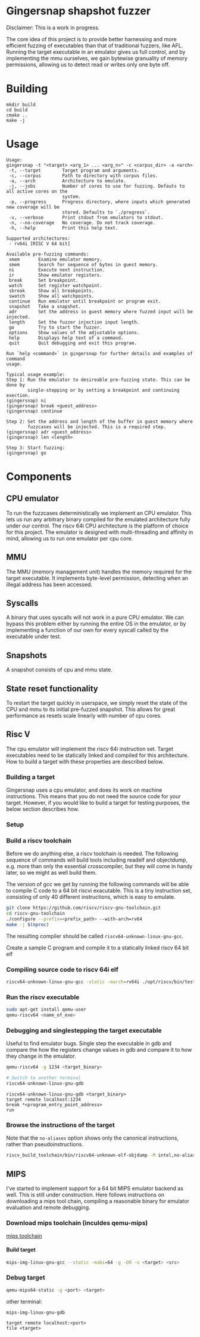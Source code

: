 Gingersnap shapshot fuzzer
==========================

Disclaimer: This is a work in progress.

The core idea of this project is to provide better harnessing and more efficient fuzzing
of executables than that of traditional fuzzers, like AFL. Running the target executable
in an emulator gives us full control, and by implementing the mmu ourselves, we gain
bytewise granuality of memory permissions, allowing us to detect read or writes only
one byte off.

# Building
```
mkdir build
cd build
cmake ..
make -j
```

# Usage
```
Usage:
gingersnap -t "<target> <arg_1> ... <arg_n>" -c <corpus_dir> -a <arch>
 -t, --target        Target program and arguments.
 -c, --corpus        Path to directory with corpus files.
 -a, --arch          Architecture to emulate.
 -j, --jobs          Number of cores to use for fuzzing. Defauts to all active cores on the
                     system.
 -p, --progress      Progress directory, where inputs which generated new coverage will be
                     stored. Defaults to `./progress`.
 -v, --verbose       Print stdout from emulators to stdout.
 -n, --no-coverage   No coverage. Do not track coverage.
 -h, --help          Print this help text.

Supported architectures:
 - rv64i [RISC V 64 bit]

Available pre-fuzzing commands:
 xmem       Examine emulator memory.
 smem       Search for sequence of bytes in guest memory.
 ni         Execute next instruction.
 ir         Show emulator registers.
 break      Set breakpoint.
 watch      Set register watchpoint.
 sbreak     Show all breakpoints.
 swatch     Show all watchpoints.
 continue   Run emulator until breakpoint or program exit.
 snapshot   Take a snapshot.
 adr        Set the address in guest memory where fuzzed input will be injected.
 length     Set the fuzzer injection input length.
 go         Try to start the fuzzer.
 options    Show values of the adjustable options.
 help       Displays help text of a command.
 quit       Quit debugging and exit this program.

Run `help <command>` in gingersnap for further details and examples of command
usage.

Typical usage example:
Step 1: Run the emulator to desireable pre-fuzzing state. This can be done by
        single-stepping or by setting a breakpoint and continuing exection.
(gingersnap) ni
(gingersnap) break <guest_address>
(gingersnap) continue

Step 2: Set the address and length of the buffer in guest memory where
        fuzzcases will be injected. This is a required step.
(gingersnap) adr <guest_address>
(gingersnap) len <length>

Step 3: Start fuzzing:
(gingersnap) go
```

# Components

## CPU emulator
To run the fuzzcases deterministically we implement
an CPU emulator. This lets us run any arbitrary binary
compiled for the emulated architecture fully under
our control. The riscv 64i CPU architecture is the
platform of choice for this project. The emulator
is designed with multi-threading and affinity in mind,
allowing us to run one emulator per cpu core.

## MMU
The MMU (memory management unit) handles the memory required for the target executable.
It implements byte-level permission, detecting when an illegal address has been accessed.

## Syscalls
A binary that uses syscalls will not work in a pure CPU emulator.
We can bypass this problem either by running the entire OS in the
emulator, or by implementing a function of our own for every
syscall called by the executable under test.

## Snapshots
A snapshot consists of cpu and mmu state.

## State reset functionality
To restart the target quickly in userspace, we simply reset the state of the
CPU and mmu to its initial pre-fuzzed snapshot. This allows for great
performance as resets scale linearly with number of cpu cores.

Risc V
------

The cpu emulator will implement the riscv 64i instruction set. Target
executables need to be statically linked and compiled for this architecture.
How to build a target with these properties are described below.

### Building a target
Gingersnap uses a cpu emulator, and does its work on machine instructions.
This means that you do not need the source code for your target. However,
if you would like to build a target for testing purposes, the below section
describes how.

### Setup

### Build a riscv toolchain
Before we do anything else, a riscv toolchain is needed. The following sequence
of commands will build tools including readelf and objectdump, e.g. more than
only the essential crosscompiler, but they will come in handy later, so we might
as well build them.

The version of gcc we get by running the following commands will be able to
compile C code to a 64 bit riscvi exacutable. This is a tiny instruction set,
consisting of only 40 different instructions, which is easy to emulate.

```bash
git clone https://github.com/riscv/riscv-gnu-toolchain.git
cd riscv-gnu-toolchain
./configure --prefix=<prefix_path> --with-arch=rv64
make -j $(nproc)
```

The resulting compiler should be called `riscv64-unknown-linux-gnu-gcc`.

Create a sample C program and compile it to a statically linked riscv 64
bit elf

### Compiling source code to riscv 64i elf

```bash
riscv64-unknown-linux-gnu-gcc -static -march=rv64i ./opt/riscv/bin/test.c -o <name_of_exe>
```

### Run the riscv executable
```bash
sudo apt-get install qemu-user
qemu-riscv64 <name_of_exe>
```

### Debugging and singlestepping the target executable

Useful to find emulator bugs. Single step the executable in gdb and compare the
how the registers change values in gdb and compare it to how they change in the
emulator.

```bash
qemu-riscv64 -g 1234 <target_binary>

# Switch to another terminal
riscv64-unknown-linux-gnu-gdb
```

```gdb
riscv64-unknown-linux-gnu-gdb <target_binary>
target remote localhost:1234
break *<program_entry_point_address>
run
```

### Browse the instructions of the target
Note that the `no-aliases` option shows only the canonical instructions, rather than
pseudoinstructions.

```bash
riscv_build_toolchain/bin/riscv64-unknown-elf-objdump -M intel,no-aliases -D ./target | less
```

MIPS
----

I've started to implement support for a 64 bit MIPS emulator backend as well.
This is still under construction. Here follows instructions on downloading
a mips tool chain, compiling a reasonable binary for emulator evaluation and
remote debugging.

### Download mips toolchain (inculdes qemu-mips)

[mips toolchain](https://codescape.mips.com/components/toolchain/2019.02-05/downloads.html)

#### Build target

```bash
mips-img-linux-gnu-gcc --static -mabi=64 -g -O0 -o <target> <src>
```

### Debug target

```bash
qemu-mips64-static -g <port> <target>
```

other terminal:

```bash
mips-img-linux-gnu-gdb
```

```gdb
target remote localhost:<port>
file <target>
```
